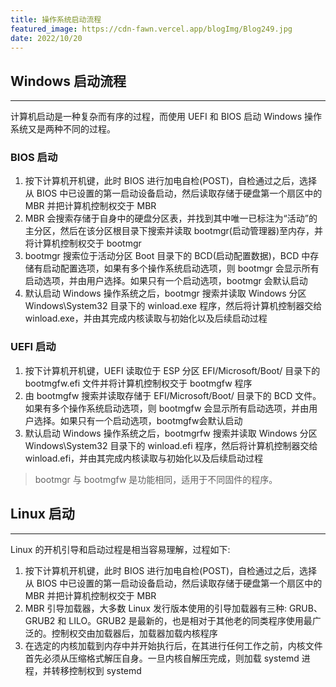 ```yaml
---
title: 操作系统启动流程
featured_image: https://cdn-fawn.vercel.app/blogImg/Blog249.jpg
date: 2022/10/20
---
```


## Windows 启动流程
***  
计算机启动是一种复杂而有序的过程，而使用 UEFI 和 BIOS 启动 Windows 操作系统又是两种不同的过程。

### BIOS 启动
1. 按下计算机开机键，此时 BIOS 进行加电自检(POST)，自检通过之后，选择从 BIOS 中已设置的第一启动设备启动，然后读取存储于硬盘第一个扇区中的 MBR 并把计算机控制权交于 MBR
2. MBR 会搜索存储于自身中的硬盘分区表，并找到其中唯一已标注为“活动”的主分区，然后在该分区根目录下搜索并读取 bootmgr(启动管理器)至内存，并将计算机控制权交于 bootmgr
3. bootmgr 搜索位于活动分区 Boot 目录下的 BCD(启动配置数据)，BCD 中存储有启动配置选项，如果有多个操作系统启动选项，则 bootmgr 会显示所有启动选项，并由用户选择。如果只有一个启动选项，bootmgr 会默认启动
4. 默认启动 Windows 操作系统之后，bootmgr 搜索并读取 Windows 分区 Windows\System32 目录下的 winload.exe 程序，然后将计算机控制器交给 winload.exe，并由其完成内核读取与初始化以及后续启动过程

### UEFI 启动
1. 按下计算机开机键，UEFI 读取位于 ESP 分区 EFI/Microsoft/Boot/ 目录下的 bootmgfw.efi 文件并将计算机控制权交于 bootmgfw 程序
2. 由 bootmgfw 搜索并读取存储于 EFI/Microsoft/Boot/ 目录下的 BCD 文件。如果有多个操作系统启动选项，则 bootmgfw 会显示所有启动选项，并由用户选择。如果只有一个启动选项，bootmgfw会默认启动
3. 默认启动 Windows 操作系统之后，bootmgrfw 搜索并读取 Windows 分区 Windows\System32 
 目录下的 winload.efi 程序，然后将计算机控制器交给 winload.efi，并由其完成内核读取与初始化以及后续启动过程

> bootmgr 与 bootmgfw 是功能相同，适用于不同固件的程序。

## Linux 启动
***  
Linux 的开机引导和启动过程是相当容易理解，过程如下: 
1. 按下计算机开机键，此时 BIOS 进行加电自检(POST)，自检通过之后，选择从 BIOS 中已设置的第一启动设备启动，然后读取存储于硬盘第一个扇区中的 MBR 并把计算机控制权交于 MBR
2. MBR 引导加载器，大多数 Linux 发行版本使用的引导加载器有三种: GRUB、GRUB2 和 LILO。GRUB2 是最新的，也是相对于其他老的同类程序使用最广泛的。控制权交由加载器后，加载器加载内核程序
3. 在选定的内核加载到内存中并开始执行后，在其进行任何工作之前，内核文件首先必须从压缩格式解压自身。一旦内核自解压完成，则加载 systemd 进程，并转移控制权到 systemd